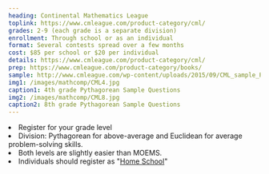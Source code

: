 ```yaml
---
heading: Continental Mathematics League
toplink: https://www.cmleague.com/product-category/cml/
grades: 2-9 (each grade is a separate division)
enrollment: Through school or as an individual
format: Several contests spread over a few months
cost: $85 per school or $20 per individual
details: https://www.cmleague.com/product-category/cml/
prep: https://www.cmleague.com/product-category/books/
sample: http://www.cmleague.com/wp-content/uploads/2015/09/CML_sample_P4.pdf
img1: /images/mathcomp/CML4.jpg
caption1: 4th grade Pythagorean Sample Questions
img2: /images/mathcomp/CML8.jpg
caption2: 8th grade Pythagorean Sample Questions
---
```


<li> Register for your grade level</li>
<li> Division: Pythagorean for above-average and Euclidean for average problem-solving skills.</li>
<li>Both levels are slightly easier than MOEMS.</li>
<li>Individuals should register as "<a href="https://www.cmleague.com/faq/" target="_blank">Home School</a>"</li>
